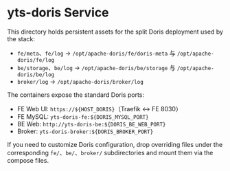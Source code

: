 # yts-doris Service

This directory holds persistent assets for the split Doris deployment used by the stack:

- `fe/meta`、`fe/log` → `/opt/apache-doris/fe/doris-meta` 与 `/opt/apache-doris/fe/log`
- `be/storage`、`be/log` → `/opt/apache-doris/be/storage` 与 `/opt/apache-doris/be/log`
- `broker/log` → `/opt/apache-doris/broker/log`

The containers expose the standard Doris ports:

- FE Web UI: `https://${HOST_DORIS}`（Traefik ↔️ FE 8030）
- FE MySQL: `yts-doris-fe:${DORIS_MYSQL_PORT}`
- BE Web: `http://yts-doris-be:${DORIS_BE_WEB_PORT}`
- Broker: `yts-doris-broker:${DORIS_BROKER_PORT}`

If you need to customize Doris configuration, drop overriding files under the corresponding `fe/`、`be/`、`broker/` subdirectories and mount them via the compose files.

